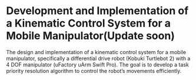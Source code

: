 # Development and Implementation of a Kinematic Control System for a Mobile Manipulator(Update soon)
The design and implementation of a kinematic control system for a mobile manipulator, specifically a differential drive robot (Kobuki Turtlebot 2) with a 4 DOF manipulator (uFactory uArm Swift Pro). The goal is to develop a task priority resolution algorithm to control the robot’s movements efficiently.

